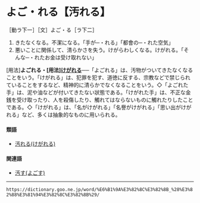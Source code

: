 # よご・れる【汚れる】

［動ラ下一］［文］よご・る［ラ下二］
1.  きたなくなる。不潔になる。「手が─・れる」「都會の─・れた空気」
2.  悪いことに関係して、清らかさを失う。けがらわしくなる。けがれる。「そんな─・れたお金は受け取れない」
    

\[用法\]**よごれる・\[用法\][けがれる](https://dictionary.goo.ne.jp/word/%E6%B1%9A%E3%82%8C%E3%82%8B_%28%E3%81%91%E3%81%8C%E3%82%8C%E3%82%8B%29/#jn-67432)**──「よごれる」は、汚物がついてきたなくなることをいう。「けがれる」は、犯罪を犯す、道徳に反する、宗教などで禁じられていることをするなど、精神的に清らかでなくなることをいう。◇「よごれた手」は、泥や油などが付いてきたない狀態である。「けがれた手」は、不正な金銭を受け取ったり、人を殺傷したり、觸れてはならないものに觸れたりしたことである。◇「けがれる」は、「名がけがれる」「名譽がけがれる」「思い出がけがれる」など、多くは抽象的なものに用いられる。

#### 類語

-   [汚れる(けがれる)](https://dictionary.goo.ne.jp/word/%E6%B1%9A%E3%82%8C%E3%82%8B_%28%E3%81%91%E3%81%8C%E3%82%8C%E3%82%8B%29/#jn-67432)

#### 関連語

-   [汚す(よごす)](https://dictionary.goo.ne.jp/word/%E6%B1%9A%E3%81%99_%28%E3%82%88%E3%81%94%E3%81%99%29/#jn-227310)

---
`https://dictionary.goo.ne.jp/word/%E6%B1%9A%E3%82%8C%E3%82%8B_%28%E3%82%88%E3%81%94%E3%82%8C%E3%82%8B%29/`